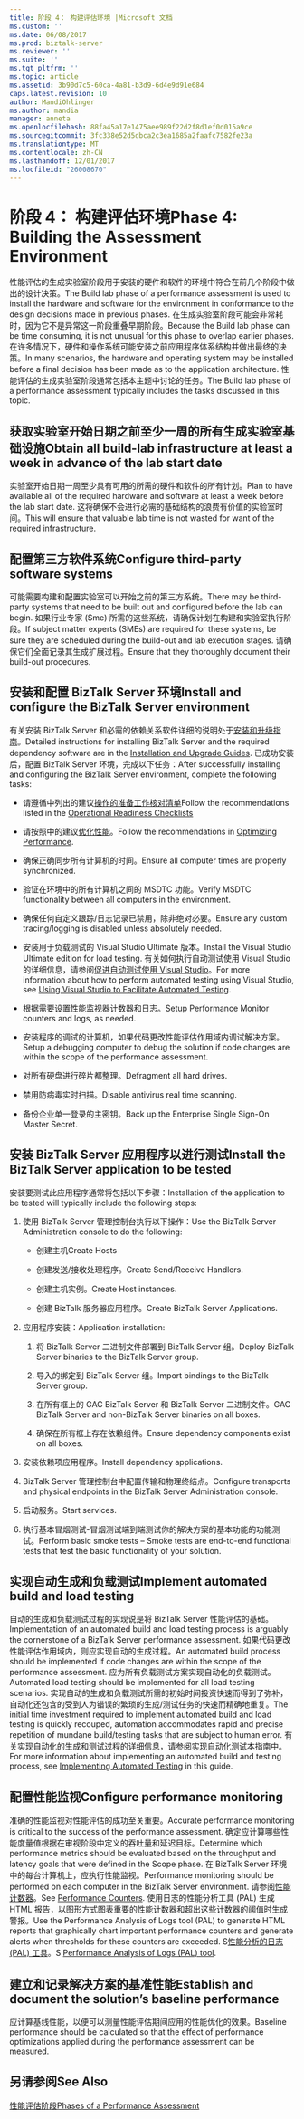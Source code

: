 ```yaml
---
title: 阶段 4： 构建评估环境 |Microsoft 文档
ms.custom: ''
ms.date: 06/08/2017
ms.prod: biztalk-server
ms.reviewer: ''
ms.suite: ''
ms.tgt_pltfrm: ''
ms.topic: article
ms.assetid: 3b90d7c5-60ca-4a81-b3d9-6d4e9d91e684
caps.latest.revision: 10
author: MandiOhlinger
ms.author: mandia
manager: anneta
ms.openlocfilehash: 88fa45a17e1475aee989f22d2f8d1ef0d015a9ce
ms.sourcegitcommit: 3fc338e52d5dbca2c3ea1685a2faafc7582fe23a
ms.translationtype: MT
ms.contentlocale: zh-CN
ms.lasthandoff: 12/01/2017
ms.locfileid: "26008670"
---
```

# <a name="phase-4-building-the-assessment-environment"></a><span data-ttu-id="0b762-102">阶段 4： 构建评估环境</span><span class="sxs-lookup"><span data-stu-id="0b762-102">Phase 4: Building the Assessment Environment</span></span>
<span data-ttu-id="0b762-103">性能评估的生成实验室阶段用于安装的硬件和软件的环境中符合在前几个阶段中做出的设计决策。</span><span class="sxs-lookup"><span data-stu-id="0b762-103">The Build lab phase of a performance assessment is used to install the hardware and software for the environment in conformance to the design decisions made in previous phases.</span></span> <span data-ttu-id="0b762-104">在生成实验室阶段可能会非常耗时，因为它不是异常这一阶段重叠早期阶段。</span><span class="sxs-lookup"><span data-stu-id="0b762-104">Because the Build lab phase can be time consuming, it is not unusual for this phase to overlap earlier phases.</span></span> <span data-ttu-id="0b762-105">在许多情况下，硬件和操作系统可能安装之前应用程序体系结构并做出最终的决策。</span><span class="sxs-lookup"><span data-stu-id="0b762-105">In many scenarios, the hardware and operating system may be installed before a final decision has been made as to the application architecture.</span></span> <span data-ttu-id="0b762-106">性能评估的生成实验室阶段通常包括本主题中讨论的任务。</span><span class="sxs-lookup"><span data-stu-id="0b762-106">The Build lab phase of a performance assessment typically includes the tasks discussed in this topic.</span></span>  
  
## <a name="obtain-all-build-lab-infrastructure-at-least-a-week-in-advance-of-the-lab-start-date"></a><span data-ttu-id="0b762-107">获取实验室开始日期之前至少一周的所有生成实验室基础设施</span><span class="sxs-lookup"><span data-stu-id="0b762-107">Obtain all build-lab infrastructure at least a week in advance of the lab start date</span></span>  
 <span data-ttu-id="0b762-108">实验室开始日期一周至少具有可用的所需的硬件和软件的所有计划。</span><span class="sxs-lookup"><span data-stu-id="0b762-108">Plan to have available all of the required hardware and software at least a week before the lab start date.</span></span> <span data-ttu-id="0b762-109">这将确保不会进行必需的基础结构的浪费有价值的实验室时间。</span><span class="sxs-lookup"><span data-stu-id="0b762-109">This will ensure that valuable lab time is not wasted for want of the required infrastructure.</span></span>  
  
## <a name="configure-third-party-software-systems"></a><span data-ttu-id="0b762-110">配置第三方软件系统</span><span class="sxs-lookup"><span data-stu-id="0b762-110">Configure third-party software systems</span></span>  
 <span data-ttu-id="0b762-111">可能需要构建和配置实验室可以开始之前的第三方系统。</span><span class="sxs-lookup"><span data-stu-id="0b762-111">There may be third-party systems that need to be built out and configured before the lab can begin.</span></span> <span data-ttu-id="0b762-112">如果行业专家 (Sme) 所需的这些系统，请确保计划在构建和实验室执行阶段。</span><span class="sxs-lookup"><span data-stu-id="0b762-112">If subject matter experts (SMEs) are required for these systems, be sure they are scheduled during the build-out and lab execution stages.</span></span> <span data-ttu-id="0b762-113">请确保它们全面记录其生成扩展过程。</span><span class="sxs-lookup"><span data-stu-id="0b762-113">Ensure that they thoroughly document their build-out procedures.</span></span>  
  
## <a name="install-and-configure-the-biztalk-server-environment"></a><span data-ttu-id="0b762-114">安装和配置 BizTalk Server 环境</span><span class="sxs-lookup"><span data-stu-id="0b762-114">Install and configure the BizTalk Server environment</span></span>  
 <span data-ttu-id="0b762-115">有关安装 BizTalk Server 和必需的依赖关系软件详细的说明处于[安装和升级指南](../install-and-config-guides/biztalk-server-what-s-new-installation-configuration-and-upgrade.md)。</span><span class="sxs-lookup"><span data-stu-id="0b762-115">Detailed instructions for installing BizTalk Server and the required dependency software are in the [Installation and Upgrade Guides](../install-and-config-guides/biztalk-server-what-s-new-installation-configuration-and-upgrade.md).</span></span> <span data-ttu-id="0b762-116">已成功安装后，配置 BizTalk Server 环境，完成以下任务：</span><span class="sxs-lookup"><span data-stu-id="0b762-116">After successfully installing and configuring the BizTalk Server environment, complete the following tasks:</span></span>  
  
-   <span data-ttu-id="0b762-117">请遵循中列出的建议[操作的准备工作核对清单](operational-readiness-checklists.md)</span><span class="sxs-lookup"><span data-stu-id="0b762-117">Follow the recommendations listed in the [Operational Readiness Checklists](operational-readiness-checklists.md)</span></span>
  
-   <span data-ttu-id="0b762-118">请按照中的建议[优化性能](../technical-guides/optimizing-performance.md)。</span><span class="sxs-lookup"><span data-stu-id="0b762-118">Follow the recommendations in [Optimizing Performance](../technical-guides/optimizing-performance.md).</span></span>  
  
-   <span data-ttu-id="0b762-119">确保正确同步所有计算机的时间。</span><span class="sxs-lookup"><span data-stu-id="0b762-119">Ensure all computer times are properly synchronized.</span></span>  
  
-   <span data-ttu-id="0b762-120">验证在环境中的所有计算机之间的 MSDTC 功能。</span><span class="sxs-lookup"><span data-stu-id="0b762-120">Verify MSDTC functionality between all computers in the environment.</span></span>  
  
-   <span data-ttu-id="0b762-121">确保任何自定义跟踪/日志记录已禁用，除非绝对必要。</span><span class="sxs-lookup"><span data-stu-id="0b762-121">Ensure any custom tracing/logging is disabled unless absolutely needed.</span></span>  
  
-   <span data-ttu-id="0b762-122">安装用于负载测试的 Visual Studio Ultimate 版本。</span><span class="sxs-lookup"><span data-stu-id="0b762-122">Install the Visual Studio Ultimate edition for load testing.</span></span>  <span data-ttu-id="0b762-123">有关如何执行自动测试使用 Visual Studio 的详细信息，请参阅[促进自动测试使用 Visual Studio](../technical-guides/using-visual-studio-to-facilitate-automated-testing.md)。</span><span class="sxs-lookup"><span data-stu-id="0b762-123">For more information about how to perform automated testing using Visual Studio, see [Using Visual Studio to Facilitate Automated Testing](../technical-guides/using-visual-studio-to-facilitate-automated-testing.md).</span></span>  
  
-   <span data-ttu-id="0b762-124">根据需要设置性能监视器计数器和日志。</span><span class="sxs-lookup"><span data-stu-id="0b762-124">Setup Performance Monitor counters and logs, as needed.</span></span>  
  
-   <span data-ttu-id="0b762-125">安装程序的调试的计算机，如果代码更改性能评估作用域内调试解决方案。</span><span class="sxs-lookup"><span data-stu-id="0b762-125">Setup a debugging computer to debug the solution if code changes are within the scope of the performance assessment.</span></span>  
  
-   <span data-ttu-id="0b762-126">对所有硬盘进行碎片都整理。</span><span class="sxs-lookup"><span data-stu-id="0b762-126">Defragment all hard drives.</span></span>  
  
-   <span data-ttu-id="0b762-127">禁用防病毒实时扫描。</span><span class="sxs-lookup"><span data-stu-id="0b762-127">Disable antivirus real time scanning.</span></span>  
  
-   <span data-ttu-id="0b762-128">备份企业单一登录的主密钥。</span><span class="sxs-lookup"><span data-stu-id="0b762-128">Back up the Enterprise Single Sign-On Master Secret.</span></span>  
  
## <a name="install-the-biztalk-server-application-to-be-tested"></a><span data-ttu-id="0b762-129">安装 BizTalk Server 应用程序以进行测试</span><span class="sxs-lookup"><span data-stu-id="0b762-129">Install the BizTalk Server application to be tested</span></span>  
 <span data-ttu-id="0b762-130">安装要测试此应用程序通常将包括以下步骤：</span><span class="sxs-lookup"><span data-stu-id="0b762-130">Installation of the application to be tested will typically include the following steps:</span></span>  
  
1.  <span data-ttu-id="0b762-131">使用 BizTalk Server 管理控制台执行以下操作：</span><span class="sxs-lookup"><span data-stu-id="0b762-131">Use the BizTalk Server Administration console to do the following:</span></span>  
  
    -   <span data-ttu-id="0b762-132">创建主机</span><span class="sxs-lookup"><span data-stu-id="0b762-132">Create Hosts</span></span>  
  
    -   <span data-ttu-id="0b762-133">创建发送/接收处理程序。</span><span class="sxs-lookup"><span data-stu-id="0b762-133">Create Send/Receive Handlers.</span></span>  
  
    -   <span data-ttu-id="0b762-134">创建主机实例。</span><span class="sxs-lookup"><span data-stu-id="0b762-134">Create Host instances.</span></span>  
  
    -   <span data-ttu-id="0b762-135">创建 BizTalk 服务器应用程序。</span><span class="sxs-lookup"><span data-stu-id="0b762-135">Create BizTalk Server Applications.</span></span>  
  
2.  <span data-ttu-id="0b762-136">应用程序安装：</span><span class="sxs-lookup"><span data-stu-id="0b762-136">Application installation:</span></span>  
  
    1.  <span data-ttu-id="0b762-137">将 BizTalk Server 二进制文件部署到 BizTalk Server 组。</span><span class="sxs-lookup"><span data-stu-id="0b762-137">Deploy BizTalk Server binaries to the BizTalk Server group.</span></span>  
  
    2.  <span data-ttu-id="0b762-138">导入的绑定到 BizTalk Server 组。</span><span class="sxs-lookup"><span data-stu-id="0b762-138">Import bindings to the BizTalk Server group.</span></span>  
  
    3.  <span data-ttu-id="0b762-139">在所有框上的 GAC BizTalk Server 和 BizTalk Server 二进制文件。</span><span class="sxs-lookup"><span data-stu-id="0b762-139">GAC BizTalk Server and non-BizTalk Server binaries on all boxes.</span></span>  
  
    4.  <span data-ttu-id="0b762-140">确保在所有框上存在依赖组件。</span><span class="sxs-lookup"><span data-stu-id="0b762-140">Ensure dependency components exist on all boxes.</span></span>  
  
3.  <span data-ttu-id="0b762-141">安装依赖项应用程序。</span><span class="sxs-lookup"><span data-stu-id="0b762-141">Install dependency applications.</span></span>  
  
4.  <span data-ttu-id="0b762-142">BizTalk Server 管理控制台中配置传输和物理终结点。</span><span class="sxs-lookup"><span data-stu-id="0b762-142">Configure transports and physical endpoints in the BizTalk Server Administration console.</span></span>  
  
5.  <span data-ttu-id="0b762-143">启动服务。</span><span class="sxs-lookup"><span data-stu-id="0b762-143">Start services.</span></span>  
  
6.  <span data-ttu-id="0b762-144">执行基本冒烟测试-冒烟测试端到端测试你的解决方案的基本功能的功能测试。</span><span class="sxs-lookup"><span data-stu-id="0b762-144">Perform basic smoke tests – Smoke tests are end-to-end functional tests that test the basic functionality of your solution.</span></span>  
  
## <a name="implement-automated-build-and-load-testing"></a><span data-ttu-id="0b762-145">实现自动生成和负载测试</span><span class="sxs-lookup"><span data-stu-id="0b762-145">Implement automated build and load testing</span></span>  
 <span data-ttu-id="0b762-146">自动的生成和负载测试过程的实现说是将 BizTalk Server 性能评估的基础。</span><span class="sxs-lookup"><span data-stu-id="0b762-146">Implementation of an automated build and load testing process is arguably the cornerstone of a BizTalk Server performance assessment.</span></span> <span data-ttu-id="0b762-147">如果代码更改性能评估作用域内，则应实现自动的生成过程。</span><span class="sxs-lookup"><span data-stu-id="0b762-147">An automated build process should be implemented if code changes are within the scope of the performance assessment.</span></span> <span data-ttu-id="0b762-148">应为所有负载测试方案实现自动化的负载测试。</span><span class="sxs-lookup"><span data-stu-id="0b762-148">Automated load testing should be implemented for all load testing scenarios.</span></span> <span data-ttu-id="0b762-149">实现自动的生成和负载测试所需的初始时间投资快速而得到了弥补，自动化还包含的受到人为错误的繁琐的生成/测试任务的快速而精确地重复。</span><span class="sxs-lookup"><span data-stu-id="0b762-149">The initial time investment required to implement automated build and load testing is quickly recouped, automation accommodates rapid and precise repetition of mundane build/testing tasks that are subject to human error.</span></span> <span data-ttu-id="0b762-150">有关实现自动化的生成和测试过程的详细信息，请参阅[实现自动化测试](../technical-guides/implementing-automated-testing.md)本指南中。</span><span class="sxs-lookup"><span data-stu-id="0b762-150">For more information about implementing an automated build and testing process, see [Implementing Automated Testing](../technical-guides/implementing-automated-testing.md) in this guide.</span></span>  
  
## <a name="configure-performance-monitoring"></a><span data-ttu-id="0b762-151">配置性能监视</span><span class="sxs-lookup"><span data-stu-id="0b762-151">Configure performance monitoring</span></span>  
 <span data-ttu-id="0b762-152">准确的性能监视对性能评估的成功至关重要。</span><span class="sxs-lookup"><span data-stu-id="0b762-152">Accurate performance monitoring is critical to the success of the performance assessment.</span></span> <span data-ttu-id="0b762-153">确定应计算哪些性能度量值根据在审视阶段中定义的吞吐量和延迟目标。</span><span class="sxs-lookup"><span data-stu-id="0b762-153">Determine which performance metrics should be evaluated based on the throughput and latency goals that were defined in the Scope phase.</span></span> <span data-ttu-id="0b762-154">在 BizTalk Server 环境中的每台计算机上，应执行性能监视。</span><span class="sxs-lookup"><span data-stu-id="0b762-154">Performance monitoring should be performed on each computer in the BizTalk Server environment.</span></span> <span data-ttu-id="0b762-155">请参阅[性能计数器](../core/performance-counters.md)。</span><span class="sxs-lookup"><span data-stu-id="0b762-155">See [Performance Counters](../core/performance-counters.md).</span></span> <span data-ttu-id="0b762-156">使用日志的性能分析工具 (PAL) 生成 HTML 报告，以图形方式图表重要的性能计数器和超出这些计数器的阈值时生成警报。</span><span class="sxs-lookup"><span data-stu-id="0b762-156">Use the Performance Analysis of Logs tool (PAL) to generate HTML reports that graphically chart important performance counters and generate alerts when thresholds for these counters are exceeded.</span></span> <span data-ttu-id="0b762-157">S[性能分析的日志 (PAL) 工具](https://github.com/clinthuffman/PAL)。</span><span class="sxs-lookup"><span data-stu-id="0b762-157">S [Performance Analysis of Logs (PAL) tool](https://github.com/clinthuffman/PAL).</span></span>  
  
## <a name="establish-and-document-the-solutions-baseline-performance"></a><span data-ttu-id="0b762-158">建立和记录解决方案的基准性能</span><span class="sxs-lookup"><span data-stu-id="0b762-158">Establish and document the solution’s baseline performance</span></span>  
 <span data-ttu-id="0b762-159">应计算基线性能，以便可以测量性能评估期间应用的性能优化的效果。</span><span class="sxs-lookup"><span data-stu-id="0b762-159">Baseline performance should be calculated so that the effect of performance optimizations applied during the performance assessment can be measured.</span></span>  
  
## <a name="see-also"></a><span data-ttu-id="0b762-160">另请参阅</span><span class="sxs-lookup"><span data-stu-id="0b762-160">See Also</span></span>  
 [<span data-ttu-id="0b762-161">性能评估阶段</span><span class="sxs-lookup"><span data-stu-id="0b762-161">Phases of a Performance Assessment</span></span>](../technical-guides/phases-of-a-performance-assessment.md)